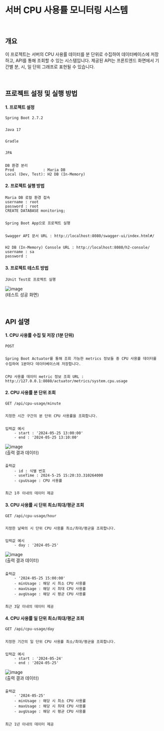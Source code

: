 # 서버 CPU 사용률 모니터링 시스템

<br>

## 개요

이 프로젝트는 서버의 CPU 사용률 데이터를 분 단위로 수집하여 데이터베이스에 저장하고, API를 통해 조회할 수 있는 시스템입니다. 제공된 API는 프론트엔드 화면에서 기간별 분, 시, 일 단위 그래프로 표현될 수 있습니다.

<br>

## 프로젝트 설정 및 실행 방법

#### 1. 프로젝트 설정
    Spring Boot 2.7.2
#####
    Java 17
#####
    Gradle
#####
    JPA
#####
    DB 환경 분리
    Prod             : Maria DB
    Local (Dev, Test): H2 DB (In-Memory)

#### 2. 프로젝트 실행 방법
    Maria DB 로컬 환경 접속
    username : root
    password : root
    CREATE DATABASE monitoring;
#####
    Spring Boot App으로 프로젝트 실행
#####
    Swagger API 문서 URL : http://localhost:8080/swagger-ui/index.html#/
#####    
    H2 DB (In-Memory) Console URL : http://localhost:8080/h2-console/
    username : sa
    password :

#### 3. 프로젝트 테스트 방법
    JUnit Test로 프로젝트 실행

![image](https://github.com/BeYoungWu/solo/assets/116334811/67daa35e-f128-4d06-901c-9c3231560d5d)
<br>(테스트 성공 화면)

<br>

## API 설명

#### 1. CPU 사용률 수집 및 저장 (1분 단위)
    POST
#####
    Spring Boot Actuator를 통해 조회 가능한 metrics 정보들 중 CPU 사용률 데이터를 수집하여 1분마다 데이터베이스에 저장합니다.
#####
    CPU 사용률 데이터 metric 정보 조회 URL : http://127.0.0.1:8080/actuator/metrics/system.cpu.usage

#### 2. CPU 사용률 분 단위 조회
    GET /api/cpu-usage/minute
#####
    지정한 시간 구간의 분 단위 CPU 사용률을 조회합니다.
#####
    입력값 예시
        - start : '2024-05-25 13:00:00'
        - end : '2024-05-25 13:10:00'

![image](https://github.com/BeYoungWu/solo/assets/116334811/75096038-2489-4134-84d1-fd5b41c70b73)
<br>(출력 결과 데이터)
#####
    출력값
        - id : 식별 번호
        - useTime : 2024-5-25 15:20:33.310264000
        - cpuUsage : CPU 사용률
#####
    최근 1주 이내의 데이터 제공

#### 3. CPU 사용률 시 단위 최소/최대/평균 조회
    GET /api/cpu-usage/hour
#####
    지정한 날짜의 시 단위 CPU 사용률 최소/최대/평균을 조회합니다.
#####
    입력값 예시
        - day : '2024-05-25'

![image](https://github.com/BeYoungWu/solo/assets/116334811/e7f969f5-71db-4890-aae8-d4b45103e4ac)
<br>(출력 결과 데이터)
#####
    출력값
        - '2024-05-25 15:00:00'
        - minUsage : 해당 시 최소 CPU 사용률
        - maxUsage : 해당 시 최대 CPU 사용률
        - avgUsage : 해당 시 평균 CPU 사용률
#####
    최근 3달 이내의 데이터 제공

#### 4. CPU 사용률 일 단위 최소/최대/평균 조회
    GET /api/cpu-usage/day
#####
    지정한 기간의 일 단위 CPU 사용률 최소/최대/평균을 조회합니다.
#####
    입력값 예시
        - start : '2024-05-24'
        - end : '2024-05-25'

![image](https://github.com/BeYoungWu/solo/assets/116334811/88d579b9-3f74-4b4e-8275-b330312abff5)
<br>(출력 결과 데이터)
#####
    출력값
        - '2024-05-25'
        - minUsage : 해당 시 최소 CPU 사용률
        - maxUsage : 해당 시 최대 CPU 사용률
        - avgUsage : 해당 시 평균 CPU 사용률
#####
    최근 1년 이내의 데이터 제공